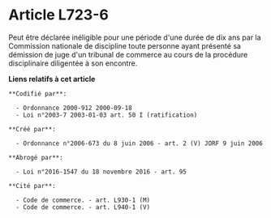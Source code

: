 # Article L723-6

Peut être déclarée inéligible pour une période d'une durée de dix ans par la Commission nationale de discipline toute
personne ayant présenté sa démission de juge d'un tribunal de commerce au cours de la procédure disciplinaire diligentée à
son encontre.

**Liens relatifs à cet article**

	**Codifié par**:

	  - Ordonnance 2000-912 2000-09-18
	  - Loi n°2003-7 2003-01-03 art. 50 I (ratification)

	**Créé par**:

	  - Ordonnance n°2006-673 du 8 juin 2006 - art. 2 (V) JORF 9 juin 2006

	**Abrogé par**:

	  - Loi n°2016-1547 du 18 novembre 2016 - art. 95

	**Cité par**:

	  - Code de commerce. - art. L930-1 (M)
	  - Code de commerce. - art. L940-1 (V)
